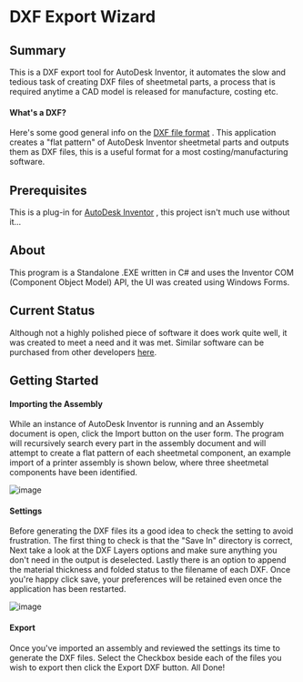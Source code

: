 # DXF Export Wizard

## Summary
This is a DXF export tool for AutoDesk Inventor, it automates the slow and tedious task of creating DXF files of sheetmetal parts, a process that is required anytime a CAD model is released for manufacture, costing etc.

#### What's a DXF?
 Here's some good general info on the <a href="https://en.wikipedia.org/wiki/AutoCAD_DXF">DXF file format</a> . This application creates a "flat pattern" of AutoDesk Inventor sheetmetal parts and outputs them as DXF files, this is a useful format for a most costing/manufacturing software.
 
## Prerequisites
This is a plug-in for <a href="https://www.autodesk.co.uk/products/inventor/overview?plc=INVPROSA&term=1-YEAR&support=ADVANCED&quantity=1">AutoDesk Inventor</a> , this project isn't much use without it...
 
## About
This program is a Standalone .EXE written in C# and uses the Inventor COM (Component Object Model) API, the UI was created using Windows Forms.

## Current Status
Although not a highly polished piece of software it does work quite well, it was created to meet a need and it was met. Similar software can be purchased from other developers <a href="https://apps.autodesk.com/INVNTOR/en/Home/Index">here</a>.

## Getting Started
#### Importing the Assembly
While an instance of AutoDesk Inventor is running and an Assembly document is open, click the Import button on the user form. The program will recursively search every part in the assembly document and will attempt to create a flat pattern of each sheetmetal component, an example import of a printer assembly is shown below, where three sheetmetal components have been identified.

![image](https://github.com/pmccullough060/AutoDesk-Inventor-DXF-Export-Tool/blob/master/DesignValidation/Resources/InitialImport.PNG)

#### Settings
Before generating the DXF files its a good idea to check the setting to avoid frustration. The first thing to check is that the "Save In" directory is correct, Next take a look at the DXF Layers options and make sure anything you don't need in the output is deselected. Lastly there is an option to append the material thickness and folded status to the filename of each DXF. Once you're happy click save, your preferences will be retained even once the application has been restarted.

![image](https://github.com/pmccullough060/AutoDesk-Inventor-DXF-Export-Tool/blob/master/DesignValidation/Resources/Settings.PNG)

#### Export
Once you've imported an assembly and reviewed the settings its time to generate the DXF files. Select the Checkbox beside each of the files you wish to export then click the Export DXF button. All Done!
